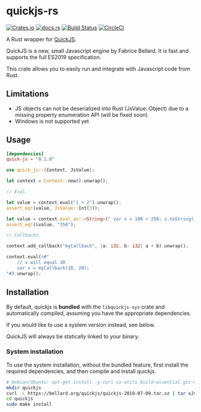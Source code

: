 # quickjs-rs

[![Crates.io](https://img.shields.io/crates/v/quick-js.svg?maxAge=3600)](https://crates.io/crates/quick-js)
[![docs.rs](https://docs.rs/quick-js/badge.svg)](https://docs.rs/crates/quick-js)
[![Build Status](https://dev.azure.com/the-duke/quickjs-rs/_apis/build/status/theduke.quickjs-rs?branchName=master)](https://dev.azure.com/the-duke/quickjs-rs/_build/latest?definitionId=2&branchName=master)
[![CircleCI](https://circleci.com/gh/theduke/quickjs-rs.svg?style=svg)](https://circleci.com/gh/theduke/quickjs-rs)

A Rust wrapper for [QuickJS](https://bellard.org/quickjs/). 

QuickJS is a new, small Javascript engine by Fabrice Bellard. 
It is fast and supports the full ES2019 specification.

This crate allows you to easily run and integrate with Javascript code from Rust.

## Limitations

* JS objects can not be deserialized into Rust (JsValue::Object) due to a missing property enumeration API
    (will be fixed soon)
* Windows is not supported yet

## Usage

```toml
[dependencies]
quick-js = "0.1.0"
```

```rust
use quick_js::{Context, JsValue};

let context = Context::new().unwrap();

// Eval.

let value = context.eval("1 + 2").unwrap();
assert_eq!(value, JsValue::Int(3));

let value = context.eval_as::<String>(" var x = 100 + 250; x.toString() ").unwrap();
assert_eq!(&value, "350");

// Callbacks.

context.add_callback("myCallback", |a: i32, b: i32| a + b).unwrap();

context.eval(r#"
    // x will equal 30
    var x = myCallback(10, 20);
"#).unwrap();
```

## Installation

By default, quickjs is **bundled** with the `libquickjs-sys` crate and
automatically compiled, assuming you have the appropriate dependencies.

If you would like to use a system version instead, see below. 

QuickJS will always be statically linked to your binary.

### System installation

To use the system installation, without the bundled feature, first install the required 
dependencies, and then compile and install quickjs.

```bash
# Debian/Ubuntu: apt-get install -y curl xz-utils build-essential gcc-multilib libclang-dev clang
mkdir quickjs 
curl -L https://bellard.org/quickjs/quickjs-2019-07-09.tar.xz | tar xJv -C quickjs --strip-components 1
cd quickjs
sudo make install
```

